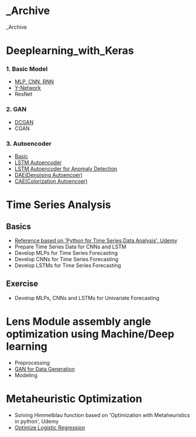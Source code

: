 # _Archive
_Archive


# Deeplearning_with_Keras
### 1. Basic Model
* [MLP, CNN, RNN](https://github.com/ilvnax24er/Deeplearning_with_Keras/tree/master/Basic)
* [Y-Network](https://github.com/ilvnax24er/Deeplearning_with_Keras/tree/master/Basic)
* ResNet

### 2. GAN
* [DCGAN](https://github.com/ilvnax24er/Deeplearning_with_Keras/tree/master/GAN/DCGAN)
* CGAN

### 3. Autoencoder
* [Basic](https://github.com/ilvnax24er/Deeplearning_with_Keras/tree/master/AE/Basic%20AE/AE)
* [LSTM Autoencoder](https://github.com/ilvnax24er/Deeplearning_with_Keras/tree/master/AE/LSTM%20AE)
* [LSTM Autoencoder for Anomaly Detection](https://github.com/ilvnax24er/Deeplearning_with_Keras/tree/master/AE/LSTM%20AE)
* [DAE(Denoising Autoencoer)](https://github.com/ilvnax24er/Deeplearning_with_Keras/tree/master/AE/Basic%20AE/DAE)
* [CAE(Colorization Autoencoer)](https://github.com/ilvnax24er/Deeplearning_with_Keras/tree/master/AE/Basic%20AE/CAE)


# Time Series Analysis
## Basics
* [Reference based on 'Python for Time Series Data Analysis', Udemy](https://github.com/ilvnax24er/Time_Series_Data_Analysis/tree/main/Reference)
* Prepare Time Series Data for CNNs and LSTM
* Develop MLPs for Time Series Forecasting
* Develop CNNs for Time Series Forecasting
* Develop LSTMs for Time Series Forecasting
## Exercise
* Develop MLPs, CNNs and LSTMs for Univariate Forecasting

# Lens Module assembly angle optimization using Machine/Deep learning
* Preprocessing
* [GAN for Data Generation](https://github.com/ilvnax24er/_temp/tree/main/2.%20Data%20Generation%20with%20GAN)
* Modeling


# Metaheuristic Optimization
* Solving Himmelblau function based on 'Optimization with Metaheuristics in python', Udemy
* [Optimize Logistic Regression](https://github.com/ilvnax24er/Genetic_Algorithm/tree/main)

